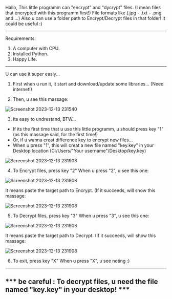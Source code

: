 Hallo,
This little programm can "encrypt" and "dycrypt" files. (I mean files that encrypted with this programm first!)
File formats like (.jpg - .txt - .png and ...)
Also u can use a folder path to Encrypt/Decrypt files in that folder!
It could be useful :)

-----------------------------------------------------------------------------------
Requirements:

1) A computer with CPU.
2) Installed Python.
3) Happy Life.
-----------------------------------------------------------------------------------

U can use it super easly...

1)  First when u run it, it start and download/update some libraries... (Need internet!)

2)  Then, u see this massage:

![Screenshot 2023-12-13 231540](https://github.com/FirstGoodHuman/Encryptor-Decryptor/assets/153766571/3536242f-cb8c-4f81-9a8d-f5e956eaaee9)


3)  Its easy to undrestand, BTW...

* If its the first time that u use this little programm, u should press key "1" (as this massage said, for the first time!)
* Or, if u wanna creat difference key to encrypt new files...
* When u press "1", this will creat a new file named "key.key" in your Desktop location (C:/Users/"Your username"/Desktop/key.key)

![Screenshot 2023-12-13 231908](https://github.com/FirstGoodHuman/Encryptor-Decryptor/assets/153766571/420943da-f5c1-429e-8bbf-d694b89d34c3)

4)  To Encrypt files, press key "2"
When u press "2", u see this one:

![Screenshot 2023-12-13 231908](https://github.com/FirstGoodHuman/Encryptor-Decryptor/assets/153766571/c756f19b-8114-4816-8e81-001b54a955db)


It means paste the target path to Encrypt.
(If it succeeds, will show this massage:

![Screenshot 2023-12-13 231908](https://github.com/FirstGoodHuman/Encryptor-Decryptor/assets/153766571/b61ee2bc-84d9-4d18-943c-301fa6573078)


5)  To Decrypt files, press key "3"
When u press "3", u see this one:

![Screenshot 2023-12-13 231908](https://github.com/FirstGoodHuman/Encryptor-Decryptor/assets/153766571/c0753866-c62e-48c3-80af-9928d57d906c)


It means paste the target path to Decrypt.
(If it succeeds, will show this massage:

![Screenshot 2023-12-13 231908](https://github.com/FirstGoodHuman/Encryptor-Decryptor/assets/153766571/26e11baa-2caa-41af-af33-57846b64649d)


6)  To exit, press key "X"
When u press "X", u see noting :)

-----------------------------------------------------------------------------------
*** be careful : To decrypt files, u need the file named "key.key" in your desktop! ***
-----------------------------------------------------------------------------------
